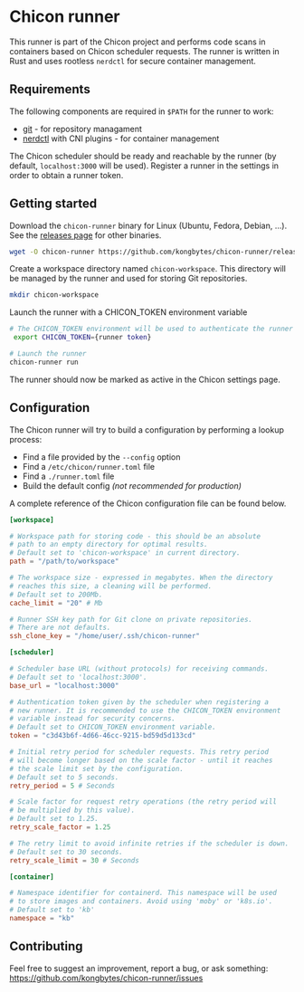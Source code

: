 # Chicon runner

This runner is part of the Chicon project and performs code scans in containers based on Chicon scheduler requests. The runner is written in Rust and uses rootless `nerdctl` for secure container management.

## Requirements

The following components are required in `$PATH` for the runner to work:
- [git](https://git-scm.com/) - for repository managament
- [nerdctl](https://github.com/containerd/nerdctl) with CNI plugins - for container management

The Chicon scheduler should be ready and reachable by the runner (by default, `localhost:3000` will be used). Register a runner in the settings in order to obtain a runner token.

## Getting started

Download the `chicon-runner` binary for Linux (Ubuntu, Fedora, Debian, ...). See the [releases page](https://github.com/kongbytes/chicon-runner/releases) for other binaries.

```sh
wget -O chicon-runner https://github.com/kongbytes/chicon-runner/releases/download/v0.1.0-beta.2/chicon-runner && chmod +x ./chicon-runner
```

Create a workspace directory named `chicon-workspace`. This directory will be managed by the runner and used for storing Git repositories.

```sh
mkdir chicon-workspace
```

Launch the runner with a CHICON_TOKEN environment variable

```sh
# The CHICON_TOKEN environment will be used to authenticate the runner
 export CHICON_TOKEN={runner token}

# Launch the runner
chicon-runner run
```

The runner should now be marked as active in the Chicon settings page.

## Configuration

The Chicon runner will try to build a configuration by performing a lookup process:

- Find a file provided by the `--config` option
- Find a `/etc/chicon/runner.toml` file
- Find a `./runner.toml` file
- Build the default config _(not recommended for production)_

A complete reference of the Chicon configuration file can be found below.

```toml
[workspace]

# Workspace path for storing code - this should be an absolute
# path to an empty directory for optimal results.
# Default set to 'chicon-workspace' in current directory.
path = "/path/to/workspace"

# The workspace size - expressed in megabytes. When the directory
# reaches this size, a cleaning will be performed.
# Default set to 200Mb.
cache_limit = "20" # Mb

# Runner SSH key path for Git clone on private repositories.
# There are not defaults.
ssh_clone_key = "/home/user/.ssh/chicon-runner"

[scheduler]

# Scheduler base URL (without protocols) for receiving commands.
# Default set to 'localhost:3000'.
base_url = "localhost:3000"

# Authentication token given by the scheduler when registering a
# new runner. It is recommended to use the CHICON_TOKEN environment
# variable instead for security concerns.
# Default set to CHICON_TOKEN environment variable.
token = "c3d43b6f-4d66-46cc-9215-bd59d5d133cd"

# Initial retry period for scheduler requests. This retry period
# will become longer based on the scale factor - until it reaches
# the scale limit set by the configuration.
# Default set to 5 seconds.
retry_period = 5 # Seconds

# Scale factor for request retry operations (the retry period will
# be multiplied by this value).
# Default set to 1.25.
retry_scale_factor = 1.25

# The retry limit to avoid infinite retries if the scheduler is down.
# Default set to 30 seconds.
retry_scale_limit = 30 # Seconds

[container]

# Namespace identifier for containerd. This namespace will be used
# to store images and containers. Avoid using 'moby' or 'k8s.io'.
# Default set to 'kb'
namespace = "kb"
```

## Contributing
 
Feel free to suggest an improvement, report a bug, or ask something: https://github.com/kongbytes/chicon-runner/issues
